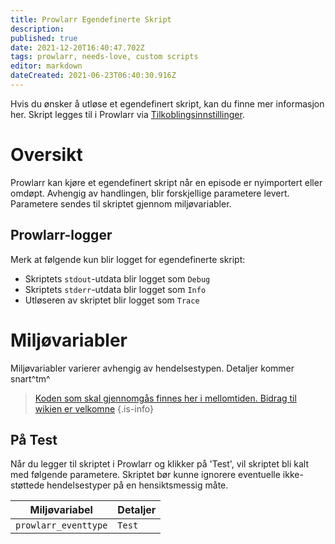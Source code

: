 ```yaml
---
title: Prowlarr Egendefinerte Skript
description: 
published: true
date: 2021-12-20T16:40:47.702Z
tags: prowlarr, needs-love, custom scripts
editor: markdown
dateCreated: 2021-06-23T06:40:30.916Z
---
```


Hvis du ønsker å utløse et egendefinert skript, kan du finne mer informasjon her. Skript legges til i Prowlarr via [Tilkoblingsinnstillinger](/prowlarr/settings#connections).

# Oversikt

Prowlarr kan kjøre et egendefinert skript når en episode er nyimportert eller omdøpt. Avhengig av handlingen, blir forskjellige parametere levert. Parametere sendes til skriptet gjennom miljøvariabler.

## Prowlarr-logger

Merk at følgende kun blir logget for egendefinerte skript:

- Skriptets `stdout`-utdata blir logget som `Debug`
- Skriptets `stderr`-utdata blir logget som `Info`
- Utløseren av skriptet blir logget som `Trace`

# Miljøvariabler

Miljøvariabler varierer avhengig av hendelsestypen. Detaljer kommer snart^tm^

> [Koden som skal gjennomgås finnes her i mellomtiden. Bidrag til wikien er velkomne](https://github.com/Prowlarr/Prowlarr/blob/develop/src/NzbDrone.Core/Notifications/CustomScript/CustomScript.cs)
{.is-info}

## På Test

Når du legger til skriptet i Prowlarr og klikker på 'Test', vil skriptet bli kalt med følgende parametere. Skriptet bør kunne ignorere eventuelle ikke-støttede hendelsestyper på en hensiktsmessig måte.

| Miljøvariabel       | Detaljer |
| -------------------- | ------- |
| `prowlarr_eventtype` | `Test`  |